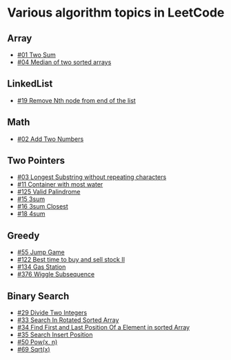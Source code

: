 #   Various algorithm topics in LeetCode

##  Array

*   [#01 Two Sum](Array/01-Two_Sum.cpp)
*   [#04 Median of two sorted arrays](Array/04-Median_of_sorted_arrays.cpp)

## LinkedList

*   [#19 Remove Nth node from end of the list]()

##  Math

*   [#02 Add Two Numbers](Math/02-Add_Two_Numbers.cpp)

##  Two Pointers

*   [#03 Longest Substring without repeating characters](Two_Pointers/3-Longest_String_WRC.cpp)
*   [#11 Container with most water](Two_Pointers/11-Container_With_Most_Water.cpp)
*   [#125 Valid Palindrome](Two_Pointers/125-Valid_Palindrome.cpp)
*   [#15 3sum](Two_Pointers/15-3sum.cpp)
*   [#16 3sum Closest](Two_Pointers/16-3sum_Closest.cpp)
*   [#18 4sum](Two_Pointers/18-4sum.cpp)

##  Greedy

*   [#55 Jump Game](Greedy/55-Jump_Game.cpp)
*   [#122 Best time to buy and sell stock II](Greedy/122-Best_time_to_buy_and_sell_stock_II.cpp)
*   [#134 Gas Station](Greedy/134-Gas_Station.cpp)
*   [#376 Wiggle Subsequence](Greedy/376-Wiggle_Subsequence.cpp)

##  Binary Search

*   [#29 Divide Two Integers](Binary_Search/29-Divide_Two_Integers.cpp)
*   [#33 Search In Rotated Sorted Array](Binary_Search/33-Search_In_Rotated_Sorted_Array.cpp)
*   [#34 Find First and Last Position Of a Element in sorted Array](Binary_Search/34-Find_FL_In_Sorted_Array.cpp)
*   [#35 Search Insert Position](Binary_Search/35-Search_Insert_Position.cpp)
*   [#50 Pow(x, n)](Binary_Search/50-Pow(x,n).py)
*   [#69 Sqrt(x)](Binary_Search/69-Sqrt(x).cpp)